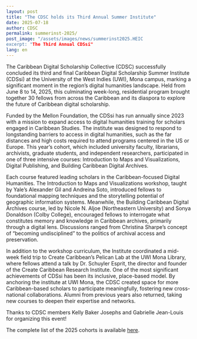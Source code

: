 ```yaml
---
layout: post
title: "The CDSC holds its Third Annual Summer Institute"
date: 2025-07-18
author: CDSC
permalink: summerinst-2025/
post_image: "/assets/images/news/summerinst2025.HEIC
excerpt: "The Third Annual CDSsi"
lang: en
---
```


The Caribbean Digital Scholarship Collective (CDSC) successfully concluded its third and final Caribbean Digital Scholarship Summer Institute (CDSsi) at the University of the West Indies (UWI), Mona campus, marking a significant moment in the region’s digital humanities landscape. Held from June 8 to 14, 2025, this culminating week-long, residential program brought together 30 fellows from across the Caribbean and its diaspora to explore the future of Caribbean digital scholarship.

Funded by the Mellon Foundation, the CDSsi has run annually since 2023 with a mission to expand access to digital humanities training for scholars engaged in Caribbean Studies. The institute was designed to respond to longstanding barriers to access in digital humanities, such as the far distances and high costs required to attend programs centered in the US or Europe. This year’s cohort, which included university faculty, librarians, archivists, graduate students, and independent researchers, participated in one of three intensive courses: Introduction to Maps and Visualizations, Digital Publishing, and Building Caribbean Digital Archives.

Each course featured leading scholars in the Caribbean-focused Digital Humanities. The Introduction to Maps and Visualizations workshop, taught by Yale’s Alexander Gil and Andreina Soto, introduced fellows to foundational mapping techniques and the storytelling potential of geographic information systems. Meanwhile, the Building Caribbean Digital Archives course, led by Nicole N. Aljoe (Northeastern University) and Sonya Donaldson (Colby College), encouraged fellows to interrogate what constitutes memory and knowledge in Caribbean archives, primarily through a digital lens. Discussions ranged from Christina Sharpe’s concept of “becoming undisciplined” to the politics of archival access and preservation. 

In addition to the workshop curriculum, the Institute coordinated a mid-week field trip to Create Caribbean’s Pelican Lab at the UWI Mona Library, where fellows attend a talk by Dr. Schuyler Esprit, the director and founder of the Create Caribbean Research Institute. One of the most significant achievements of CDSsi has been its inclusive, place-based model. By anchoring the institute at UWI Mona, the CDSC created space for more Caribbean-based scholars to participate meaningfully, fostering new cross-national collaborations. Alumni from previous years also returned, taking new courses to deepen their expertise and networks.

Thanks to CDSC members Kelly Baker Josephs and Gabrielle Jean-Louis for organizing this event!

The complete list of the 2025 cohorts is available [here](https://cdscollective.org/grantees-cdssi/).

